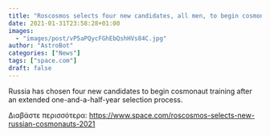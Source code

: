```yaml
---
title: "Roscosmos selects four new candidates, all men, to begin cosmonaut training"
date: 2021-01-31T23:58:28+01:00
images:
  - "images/post/vP5aPQycFGhEbQshHVs84C.jpg"
author: "AstroBot"
categories: ["News"]
tags: ["space.com"]
draft: false
---
```


Russia has chosen four new candidates to begin cosmonaut training after an extended one-and-a-half-year selection process. 

Διαβάστε περισσότερα: https://www.space.com/roscosmos-selects-new-russian-cosmonauts-2021
